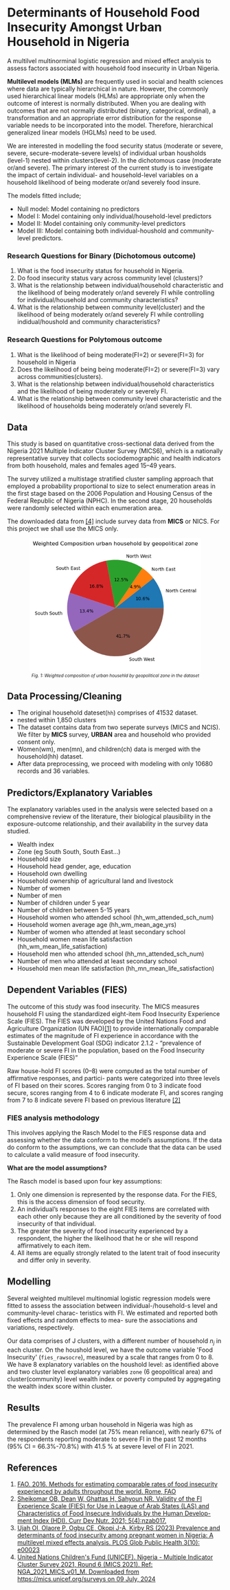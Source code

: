 # Determinants of Household Food Insecurity Amongst Urban Household in Nigeria
A multilvel multinorminal logistic regression and mixed effect analysis to assess factors associated with household food insecurity in Urban Nigeria.

**Multilevel models (MLMs)** are frequently used in social and health sciences where data are typically hierarchical in nature. However, the commonly used hierarchical linear models (HLMs) are appropriate only when the outcome of interest is normally distributed. When you are dealing with outcomes that are not normally distributed (binary, categorical, ordinal), a transformation and an appropriate error distribution for the response variable needs to be incorporated into the model. Therefore, hierarchical generalized linear models (HGLMs) need to be used.

We are interested in modelling the food security status (moderate or severe, severe, secure-moderate-severe levels) of individual urban housholds (level-1) nested within clusters(level-2). In the dichotomous case (moderate or/and severe). The primary interest of the current study is to investigate the impact of certain individual- and household-level variables on a household likelihood of being moderate or/and severely food insure.

The models fitted include;
* Null model: Model containing no predictors
* Model I: Model containing only individual/household-level predictors
* Model II: Model containing only community-level predictors
* Model III: Model containing both individual-houshold and community-level predictors.

<!-- The general equation of the random intercepts two-level multinomial logistic regression
model used for analysis of predictors of FI takes the form. -->

### Research Questions for Binary (Dichotomous outcome)
1. What is the food insecurity status for household in Nigeria.
2. Do food insecurity status vary across community level (clusters)?
3. What is the relationship between individual/household characteristic and the likelihood of being moderately or/and severely FI while controlling for individual/household and community characteristics?
4. What is the relationship between community level(cluster) and the likelihood of being moderately or/and severely FI while controlling indidual/houshold and community characteristics?


### Research Questions for Polytomous outcome

1. What is the likelihood of being moderate(FI=2) or severe(FI=3) for household in Nigeria
2. Does the likelihood of being being moderate(FI=2) or severe(FI=3) vary across communities(clusters).
3. What is the relationship between individual/household characteristics and the likelihood of being moderately or severely FI.
4. What is the relationship between community level characteristic and the likelihood of households being moderately or/and severely FI.


## Data
This study is based on quantitative cross-sectional data derived from the Nigeria 2021 Multiple Indicator Cluster Survey (MICS6), which is a nationally representative survey that collects sociodemographic and health indicators from both household, males and females aged 15–49 years.

The survey utilized a multistage stratified cluster sampling approach that employed a probability proportional to size to select enumeration areas in the first stage based on the 2006 Population and Housing Census of the Federal Republic of Nigeria (NPHC). In the second stage, 20 households were randomly selected within each enumeration area.

The downloaded data from [[4]](https://mics.unicef.org/surveys) include survey data from **MICS** or NICS. For this project we shall use the MICS only.

<center>
<img src="assets/image.png" width="400" />
<figcaption style="font-size: 10px; font-style: italic;">Fig. 1: Weighted composition of urban househld by geopolitical zone in the dataset</figcaption>
</center>

## Data Processing/Cleaning
* The original household dateset(`hh`) comprises of 41532 dataset.
* nested within 1,850 clusters
* The dataset contains data from two seperate surveys (MICS and NCIS). We filter by **MICS** survey, **URBAN** area and household who provided consent only.
* Women(wm), men(mn), and children(ch) data is merged with the household(hh) dataset.
* After data preprocessing, we proceed with modeling with only 10680 records and 36 variables.


        
## Predictors/Explanatory Variables
The explanatory variables used in the analysis were selected based on a comprehensive review
of the literature, their biological plausibility in the exposure-outcome relationship, and their
availability in the survey data studied.
* Wealth index
* Zone (eg South South, South East...)
* Household size
* Household head gender, age, education
* Household own dwelling
* Household ownership of agricultural land and livestock
* Number of women
* Number of men
* Number of children under 5 year
* Number of children between 5-15 years
* Household women who attended school (hh_wm_attended_sch_num)
* Household women average age (hh_wm_mean_age_yrs)
* Number of women who attended at least secondary school
* Household women mean life satisfaction (hh_wm_mean_life_satisfaction)
* Household men who attended school (hh_mn_attended_sch_num)
* Number of men who attended at least secondary school
* Household men mean life satisfaction (hh_mn_mean_life_satisfaction)


## Dependent Variables (FIES)
The outcome of this study was food insecurity. The MICS measures
household FI using the standardized eight-item Food Insecurity Experience Scale (FIES). The
FIES was developed by the United Nations Food and Agriculture Organization (UN FAO)[[1]](https://openknowledge.fao.org/items/e26bf231-39f4-423d-b3a9-49e0f5d9aef9) to
provide internationally comparable estimates of the magnitude of FI experience in accordance
with the Sustainable Development Goal (SDG) indicator 2.1.2 - “prevalence of moderate or
severe FI in the population, based on the Food Insecurity Experience Scale (FIES)” 

Raw house-hold FI scores (0–8) were computed as the total number of affirmative responses, and partici-
pants were categorized into three levels of FI based on their scores. Scores ranging from 0 to 3 indicate food secure, scores ranging from 4 to 6 indicate moderate FI, and scores ranging from
7 to 8 indicate severe FI based on previous literature [[2]](https://pubmed.ncbi.nlm.nih.gov/33937614/)


### FIES analysis methodology

This involves applying the Rasch Model to the FIES response data and assessing whether the data
conform to the model’s assumptions. If the data do conform to the assumptions, we can conclude
that the data can be used to calculate a valid measure of food insecurity.

**What are the model assumptions?**

The Rasch model is based upon four key assumptions:

1. Only one dimension is represented by the response data. For the FIES, this is the access dimension
of food security.
2. An individual’s responses to the eight FIES items are correlated with each other only because they are all
conditioned by the severity of food insecurity of that individual.
3. The greater the severity of food insecurity experienced by a respondent, the higher the likelihood
that he or she will respond affirmatively to each item.
4. All items are equally strongly related to the latent trait of food insecurity and differ only in severity.


## Modelling
Several weighted multilevel multinomial logistic regression models were fitted to
assess the association between individual-/household-s level and community-level charac-
teristics with FI. We estimated and reported both fixed effects and random effects to mea-
sure the associations and variations, respectively.


Our data comprises of J clusters, with a different number of household $n_j$ in each cluster. On
the houshold level, we have the outcome variable 'Food Insecurity' (`fies_rawsocre`), measured by a scale
that ranges from 0 to 8. We have 8 explanatory variables on
the houshold level: as identified above and two cluster level explanatory variables `zone` (6 geopolitical area) and cluster(community) level wealth index or poverty computed by aggregating the wealth index score within cluster.

## Results
The prevalence FI among urban household in Nigeria was high as determined by the Rasch model (at 75% mean reliance), with nearly 67% of the respondents reporting moderate to severe FI in the past 12 months (95% CI = 66.3%-70.8%) with 41.5 % at severe level of FI in 2021.

<!-- Multivariate analysis revealed that higher parity, households with 5 or more members, household wealth index,
urban residence, and community-level poverty were significantly associated with FI. Our
study demonstrates a significantly high prevalence of FI among pregnant women in Nigeria
in 2021. Given the negative consequences of FI on maternal and child health, implementing
interventions to address FI during pregnancy remains critical to improving pregnancy
outcomes. -->




## References
1. [FAO. 2016. Methods for estimating comparable rates of food insecurity experienced by adults throughout the world. Rome, FAO](https://openknowledge.fao.org/items/e26bf231-39f4-423d-b3a9-49e0f5d9aef9)
2. [Sheikomar OB, Dean W, Ghattas H, Sahyoun NR. Validity of the FI Experience Scale (FIES) for Use in
League of Arab States (LAS) and Characteristics of Food Insecure Individuals by the Human Develop-
ment Index (HDI). Curr Dev Nutr. 2021; 5(4):nzab017.](https://pubmed.ncbi.nlm.nih.gov/33937614/)
3. [Ujah OI, Olaore P, Ogbu CE, Okopi J-A, Kirby RS (2023) Prevalence and determinants of
food insecurity among pregnant women in Nigeria: A multilevel mixed effects analysis. PLOS Glob
Public Health 3(10): e00023](https://doi.org/10.1371/journal.pgph.0002363)
4. [United Nations Children's Fund (UNICEF). Nigeria - Multiple Indicator Cluster Survey 2021, Round 6 (MICS 2021). Ref: NGA_2021_MICS_v01_M. Downloaded from https://mics.unicef.org/surveys on 09 July, 2024](https://mics.unicef.org/surveys)

